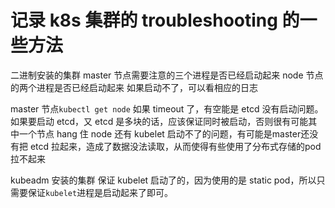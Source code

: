 
# 记录 k8s 集群的 troubleshooting 的一些方法

二进制安装的集群
master 节点需要注意的三个进程是否已经启动起来
node 节点的两个进程是否已经启动起来
如果启动不了，可以看相应的日志

master 节点`kubectl get node` 如果 timeout 了，有空能是 etcd 没有启动问题。如果要启动 etcd，又 etcd 是多块的话，应该保证同时被启动，否则很有可能其中一个节点 hang 住
node 还有 kubelet 启动不了的问题，有可能是master还没有把 etcd 拉起来，造成了数据没法读取，从而使得有些使用了分布式存储的pod 拉不起来

kubeadm 安装的集群
保证 kubelet 启动了的，因为使用的是 static pod，所以只需要保证`kubelet`进程是启动起来了即可。
